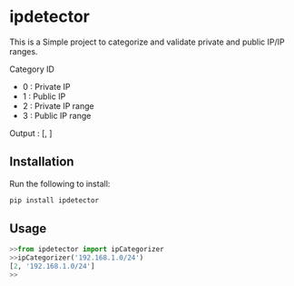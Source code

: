 # ipdetector
This is a Simple project to categorize and validate private and public IP/IP ranges.

Category ID

* 0 : Private IP
* 1 : Public IP
* 2 : Private IP range
* 3 : Public IP range

Output : [<categoryID>, <data>]

## Installation

Run the following to install:

```python
pip install ipdetector
```

## Usage

```python
>>from ipdetector import ipCategorizer
>>ipCategorizer('192.168.1.0/24')
[2, '192.168.1.0/24']
>>
```
